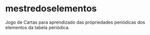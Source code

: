 # mestredoselementos
 Jogo de Cartas para aprendizado das própriedades periódicas dos elementos da tabela periódica.
